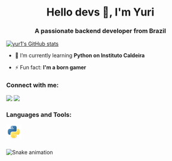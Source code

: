 <h1 align="center">Hello devs 👋, I'm Yuri</h1>
<h3 align="center">A passionate backend developer from Brazil</h3>

[![yur1's GitHub stats](https://github-readme-stats.vercel.app/api?username=yur1d3v&show_icons=true&theme=midnight-purple)](https://github.com/anuraghazra/github-readme-stats)

- 🌱 I’m currently learning **Python on Instituto Caldeira**

- ⚡ Fun fact: **I'm a born gamer**

<h3 align="left">Connect with me:</h3>
<p align="left">
<a href = "mailto:yuricosta2319@gmail.com"><img loading="lazy" src="https://img.shields.io/badge/Gmail-D14836?style=for-the-badge&logo=gmail&logoColor=white" target="_blank"></a>
<a href="https://www.linkedin.com/in/yuri-de-oliveira-costa-547557267" target="_blank"><img loading="lazy" src="https://img.shields.io/badge/-LinkedIn-%230077B5?style=for-the-badge&logo=linkedin&logoColor=white" target="_blank"></a>
</p>

<h3 align="left">Languages and Tools:</h3>
<p align="left"> <a href="https://www.python.org" target="_blank" rel="noreferrer"> <img src="https://raw.githubusercontent.com/devicons/devicon/master/icons/python/python-original.svg" alt="python" width="40" height="40"/> </a> </p>

###

<img src="https://raw.githubusercontent.com/yur1d3v/yur1d3v/main/snake.yml" alt="Snake animation" />

###
